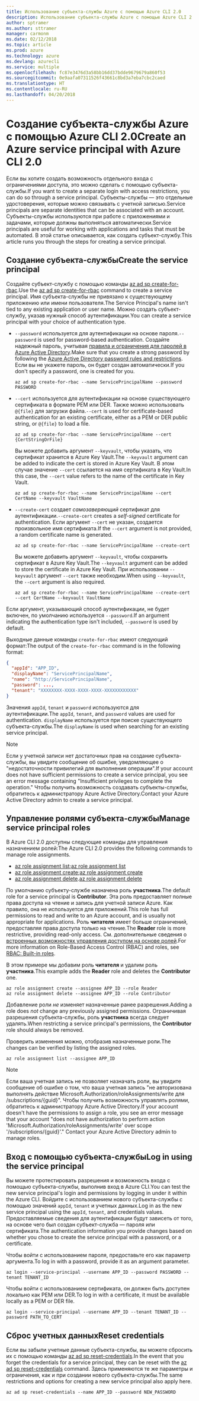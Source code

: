 ```yaml
---
title: Использование субъекта-службы Azure с помощью Azure CLI 2.0
description: Использование субъекта-службы Azure с помощью Azure CLI 2.0
author: sptramer
ms.author: sttramer
manager: carmonm
ms.date: 02/12/2018
ms.topic: article
ms.prod: azure
ms.technology: azure
ms.devlang: azurecli
ms.service: multiple
ms.openlocfilehash: fc87e3476d3a58bb16dd37bdde9679679a860f53
ms.sourcegitcommit: 0e9aafa07311526f43661c8bd3a7eba7cbc2caed
ms.translationtype: HT
ms.contentlocale: ru-RU
ms.lasthandoff: 04/20/2018
---
```

# <a name="create-an-azure-service-principal-with-azure-cli-20"></a><span data-ttu-id="b162b-103">Создание субъекта-службы Azure с помощью Azure CLI 2.0</span><span class="sxs-lookup"><span data-stu-id="b162b-103">Create an Azure service principal with Azure CLI 2.0</span></span>

<span data-ttu-id="b162b-104">Если вы хотите создать возможность отдельного входа с ограничениями доступа, это можно сделать с помощью субъекта-службы.</span><span class="sxs-lookup"><span data-stu-id="b162b-104">If you want to create a separate login with access restrictions, you can do so through a service principal.</span></span> <span data-ttu-id="b162b-105">Субъекты-службы — это отдельные удостоверения, которые можно связывать с учетной записью.</span><span class="sxs-lookup"><span data-stu-id="b162b-105">Service principals are separate identities that can be associated with an account.</span></span> <span data-ttu-id="b162b-106">Субъекты-службы используются при работе с приложениями и задачами, которые должны выполняться автоматически.</span><span class="sxs-lookup"><span data-stu-id="b162b-106">Service principals are useful for working with applications and tasks that must be automated.</span></span> <span data-ttu-id="b162b-107">В этой статье описывается, как создать субъект-службу.</span><span class="sxs-lookup"><span data-stu-id="b162b-107">This article runs you through the steps for creating a service principal.</span></span>

## <a name="create-the-service-principal"></a><span data-ttu-id="b162b-108">Создание субъекта-службы</span><span class="sxs-lookup"><span data-stu-id="b162b-108">Create the service principal</span></span>

<span data-ttu-id="b162b-109">Создайте субъект-службу с помощью команды [az ad sp create-for-rbac](/cli/azure/ad/sp#az-ad-sp-create-for-rbac).</span><span class="sxs-lookup"><span data-stu-id="b162b-109">Use the [az ad sp create-for-rbac](/cli/azure/ad/sp#az-ad-sp-create-for-rbac) command to create a service principal.</span></span> <span data-ttu-id="b162b-110">Имя субъекта-службы не привязано к существующему приложению или имени пользователя.</span><span class="sxs-lookup"><span data-stu-id="b162b-110">The Service Principal's name isn't tied to any existing application or user name.</span></span> <span data-ttu-id="b162b-111">Можно создать субъект-службу, указав нужный способ аутентификации.</span><span class="sxs-lookup"><span data-stu-id="b162b-111">You can create a service principal with your choice of authentication type.</span></span>

* <span data-ttu-id="b162b-112">`--password` используется для аутентификации на основе пароля.</span><span class="sxs-lookup"><span data-stu-id="b162b-112">`--password` is used for password-based authentication.</span></span> <span data-ttu-id="b162b-113">Создайте надежный пароль, учитывая [правила и ограничения для паролей в Azure Active Directory](/azure/active-directory/active-directory-passwords-policy).</span><span class="sxs-lookup"><span data-stu-id="b162b-113">Make sure that you create a strong password by following the [Azure Active Directory password rules and restrictions](/azure/active-directory/active-directory-passwords-policy).</span></span> <span data-ttu-id="b162b-114">Если вы не укажете пароль, он будет создан автоматически.</span><span class="sxs-lookup"><span data-stu-id="b162b-114">If you don't specify a password, one is created for you.</span></span>

  ```azurecli
  az ad sp create-for-rbac --name ServicePrincipalName --password PASSWORD
  ```

* <span data-ttu-id="b162b-115">`--cert` используется для аутентификации на основе существующего сертификата в формате PEM или DER. Также можно использовать `@{file}` для загрузки файла.</span><span class="sxs-lookup"><span data-stu-id="b162b-115">`--cert` is used for certificate-based authentication for an existing certificate, either as a PEM or DER public string, or `@{file}` to load a file.</span></span>

  ```azurecli
  az ad sp create-for-rbac --name ServicePrincipalName --cert {CertStringOrFile} 
  ```

  <span data-ttu-id="b162b-116">Вы можете добавить аргумент `--keyvault`, чтобы указать, что сертификат хранится в Azure Key Vault.</span><span class="sxs-lookup"><span data-stu-id="b162b-116">The `--keyvault` argument can be added to indicate the cert is stored in Azure Key Vault.</span></span> <span data-ttu-id="b162b-117">В этом случае значение `--cert` ссылается на имя сертификата в Key Vault.</span><span class="sxs-lookup"><span data-stu-id="b162b-117">In this case, the `--cert` value refers to the name of the certificate in Key Vault.</span></span>

  ```azurecli
  az ad sp create-for-rbac --name ServicePrincipalName --cert CertName --keyvault VaultName
  ```

* <span data-ttu-id="b162b-118">`--create-cert` создает _самозаверяющий_ сертификат для аутентификации.</span><span class="sxs-lookup"><span data-stu-id="b162b-118">`--create-cert` creates a _self-signed_ certificate for authentication.</span></span> <span data-ttu-id="b162b-119">Если аргумент `--cert` не указан, создается произвольное имя сертификата.</span><span class="sxs-lookup"><span data-stu-id="b162b-119">If the `--cert` argument is not provided, a random certificate name is generated.</span></span>

  ```azurecli
  az ad sp create-for-rbac --name ServicePrincipalName --create-cert
  ```

  <span data-ttu-id="b162b-120">Вы можете добавить аргумент `--keyvault`, чтобы сохранить сертификат в Azure Key Vault.</span><span class="sxs-lookup"><span data-stu-id="b162b-120">The `--keyvault` argument can be added to store the certificate in Azure Key Vault.</span></span> <span data-ttu-id="b162b-121">При использовании `--keyvault` аргумент `--cert` также необходим.</span><span class="sxs-lookup"><span data-stu-id="b162b-121">When using `--keyvault`, the `--cert` argument is also required.</span></span>

  ```azurecli
  az ad sp create-for-rbac --name ServicePrincipalName --create-cert --cert CertName --keyvault VaultName
  ```

<span data-ttu-id="b162b-122">Если аргумент, указывающий способ аутентификации, не будет включен, по умолчанию используется `--password`.</span><span class="sxs-lookup"><span data-stu-id="b162b-122">If an argument indicating the authentication type isn't included, `--password` is used by default.</span></span>

<span data-ttu-id="b162b-123">Выходные данные команды `create-for-rbac` имеют следующий формат:</span><span class="sxs-lookup"><span data-stu-id="b162b-123">The output of the `create-for-rbac` command is in the following format:</span></span>

```json
{
  "appId": "APP_ID",
  "displayName": "ServicePrincipalName",
  "name": "http://ServicePrincipalName",
  "password": ...,
  "tenant": "XXXXXXXX-XXXX-XXXX-XXXX-XXXXXXXXXXXX"
}
```

<span data-ttu-id="b162b-124">Значения `appId`, `tenant` и `password` используются для аутентификации.</span><span class="sxs-lookup"><span data-stu-id="b162b-124">The `appId`, `tenant`, and `password` values are used for authentication.</span></span> <span data-ttu-id="b162b-125">`displayName` используется при поиске существующего субъекта-службы.</span><span class="sxs-lookup"><span data-stu-id="b162b-125">The `displayName` is used when searching for an existing service principal.</span></span>

> [!NOTE]
> <span data-ttu-id="b162b-126">Если у учетной записи нет достаточных прав на создание субъекта-службы, вы увидите сообщение об ошибке, уведомляющее о "недостаточности привилегий для выполнения операции".</span><span class="sxs-lookup"><span data-stu-id="b162b-126">If your account does not have sufficient permissions to create a service principal, you see an error message containing "Insufficient privileges to complete the operation."</span></span> <span data-ttu-id="b162b-127">Чтобы получить возможность создавать субъекты-службы, обратитесь к администратору Azure Active Directory.</span><span class="sxs-lookup"><span data-stu-id="b162b-127">Contact your Azure Active Directory admin to create a service principal.</span></span>

## <a name="manage-service-principal-roles"></a><span data-ttu-id="b162b-128">Управление ролями субъекта-службы</span><span class="sxs-lookup"><span data-stu-id="b162b-128">Manage service principal roles</span></span> 

<span data-ttu-id="b162b-129">В Azure CLI 2.0 доступны следующие команды для управления назначением ролей:</span><span class="sxs-lookup"><span data-stu-id="b162b-129">The Azure CLI 2.0 provides the following commands to manage role assignments.</span></span>

* <span data-ttu-id="b162b-130">[az role assignment list](/cli/azure/role/assignment#az-role-assignment-list);</span><span class="sxs-lookup"><span data-stu-id="b162b-130">[az role assignment list](/cli/azure/role/assignment#az-role-assignment-list)</span></span>
* <span data-ttu-id="b162b-131">[az role assignment create](/cli/azure/role/assignment#az-role-assignment-create);</span><span class="sxs-lookup"><span data-stu-id="b162b-131">[az role assignment create](/cli/azure/role/assignment#az-role-assignment-create)</span></span>
* <span data-ttu-id="b162b-132">[az role assignment delete](/cli/azure/role/assignment#az-role-assignment-delete).</span><span class="sxs-lookup"><span data-stu-id="b162b-132">[az role assignment delete](/cli/azure/role/assignment#az-role-assignment-delete)</span></span>

<span data-ttu-id="b162b-133">По умолчанию субъекту-службе назначена роль **участника**.</span><span class="sxs-lookup"><span data-stu-id="b162b-133">The default role for a service principal is **Contributor**.</span></span> <span data-ttu-id="b162b-134">Эта роль предоставляет полные права доступа на чтение и запись для учетной записи Azure. Как правило, она не используется для приложений.</span><span class="sxs-lookup"><span data-stu-id="b162b-134">This role has full permissions to read and write to an Azure account, and is usually not appropriate for applications.</span></span> <span data-ttu-id="b162b-135">Роль **читателя** имеет больше ограничений, предоставляя права доступа только на чтение.</span><span class="sxs-lookup"><span data-stu-id="b162b-135">The **Reader** role is more restrictive, providing read-only access.</span></span>  <span data-ttu-id="b162b-136">См. дополнительные сведения о [встроенных возможностях управления доступом на основе ролей](/azure/active-directory/role-based-access-built-in-roles).</span><span class="sxs-lookup"><span data-stu-id="b162b-136">For more information on Role-Based Access Control (RBAC) and roles, see [RBAC: Built-in roles](/azure/active-directory/role-based-access-built-in-roles).</span></span>

<span data-ttu-id="b162b-137">В этом примере мы добавим роль **читателя** и удалим роль **участника**.</span><span class="sxs-lookup"><span data-stu-id="b162b-137">This example adds the **Reader** role and deletes the **Contributor** one.</span></span>

```azurecli
az role assignment create --assignee APP_ID --role Reader
az role assignment delete --assignee APP_ID --role Contributor
```

<span data-ttu-id="b162b-138">Добавление роли _не_ изменяет назначенные ранее разрешения.</span><span class="sxs-lookup"><span data-stu-id="b162b-138">Adding a role does _not_ change any previously assigned permissions.</span></span> <span data-ttu-id="b162b-139">Ограничивая разрешения субъекта-службы, роль __участника__ всегда следует удалять.</span><span class="sxs-lookup"><span data-stu-id="b162b-139">When restricting a service principal's permissions, the __Contributor__ role should always be removed.</span></span>

<span data-ttu-id="b162b-140">Проверить изменения можно, отобразив назначенные роли.</span><span class="sxs-lookup"><span data-stu-id="b162b-140">The changes can be verified by listing the assigned roles.</span></span>

```azurecli
az role assignment list --assignee APP_ID
```

> [!NOTE] 
> <span data-ttu-id="b162b-141">Если ваша учетная запись не позволяет назначать роли, вы увидите сообщение об ошибке о том, что ваша учетная запись "не авторизована выполнять действие Microsoft.Authorization/roleAssignments/write для /subscriptions/{guid}". Чтобы получить возможность управлять ролями, обратитесь к администратору Azure Active Directory.</span><span class="sxs-lookup"><span data-stu-id="b162b-141">If your account doesn't have the permissions to assign a role, you see an error message that your account "does not have authorization to perform action 'Microsoft.Authorization/roleAssignments/write' over scope '/subscriptions/{guid}'." Contact your Azure Active Directory admin to manage roles.</span></span>

## <a name="log-in-using-the-service-principal"></a><span data-ttu-id="b162b-142">Вход с помощью субъекта-службы</span><span class="sxs-lookup"><span data-stu-id="b162b-142">Log in using the service principal</span></span>

<span data-ttu-id="b162b-143">Вы можете протестировать разрешения и возможность входа с помощью субъекта-службы, выполнив вход в Azure CLI.</span><span class="sxs-lookup"><span data-stu-id="b162b-143">You can test the new service principal's login and permissions by logging in under it within the Azure CLI.</span></span> <span data-ttu-id="b162b-144">Войдите с использованием нового субъекта-службы с помощью значений `appId`, `tenant` и учетных данных.</span><span class="sxs-lookup"><span data-stu-id="b162b-144">Log in as the new service principal using the `appId`, `tenant`, and credentials values.</span></span> <span data-ttu-id="b162b-145">Предоставляемые сведения для аутентификации будут зависеть от того, на основе чего был создан субъект-служба — пароля или сертификата.</span><span class="sxs-lookup"><span data-stu-id="b162b-145">The authentication information you provide changes based on whether you chose to create the service principal with a password, or a certificate.</span></span>

<span data-ttu-id="b162b-146">Чтобы войти с использованием пароля, предоставьте его как параметр аргумента.</span><span class="sxs-lookup"><span data-stu-id="b162b-146">To log in with a password, provide it as an argument parameter.</span></span>

```azurecli
az login --service-principal --username APP_ID --password PASSWORD --tenant TENANT_ID
```

<span data-ttu-id="b162b-147">Чтобы войти с использованием сертификата, он должен быть доступен локально как PEM или DER.</span><span class="sxs-lookup"><span data-stu-id="b162b-147">To log in with a certificate, it must be available locally as a PEM or DER file.</span></span>

```azurecli
az login --service-principal --username APP_ID --tenant TENANT_ID --password PATH_TO_CERT
```
## <a name="reset-credentials"></a><span data-ttu-id="b162b-148">Сброс учетных данных</span><span class="sxs-lookup"><span data-stu-id="b162b-148">Reset credentials</span></span>

<span data-ttu-id="b162b-149">Если вы забыли учетные данные субъекта-службы, вы можете сбросить их с помощью команды [az ad sp reset-credentials](https://docs.microsoft.com/en-us/cli/azure/ad/sp#az-ad-sp-reset-credentials).</span><span class="sxs-lookup"><span data-stu-id="b162b-149">In the event that you forget the credentials for a service principal, they can be reset with the [az ad sp reset-credentials](https://docs.microsoft.com/en-us/cli/azure/ad/sp#az-ad-sp-reset-credentials) command.</span></span> <span data-ttu-id="b162b-150">Здесь применяются те же параметры и ограничения, как и при создании нового субъекта-службы.</span><span class="sxs-lookup"><span data-stu-id="b162b-150">The same restrictions and options for creating a new service principal also apply here.</span></span>

```azurecli
az ad sp reset-credentials --name APP_ID --password NEW_PASSWORD
```

